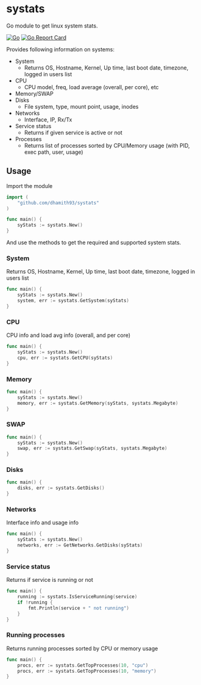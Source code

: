 # systats

Go module to get linux system stats.

[![Go](https://github.com/dhamith93/systats/actions/workflows/go.yml/badge.svg)](https://github.com/dhamith93/systats/workflows/go.yml) [![Go Report Card](https://goreportcard.com/badge/github.com/dhamith93/systats)](https://goreportcard.com/report/github.com/dhamith93/systats)

Provides following information on systems:
* System
	* Returns OS, Hostname, Kernel, Up time, last boot date, timezone, logged in users list
* CPU
	* CPU model, freq, load average (overall, per core), etc
* Memory/SWAP
* Disks
	* File system, type, mount point, usage, inodes
* Networks
	* Interface, IP, Rx/Tx
* Service status
	* Returns if given service is active or not
* Processes
	* Returns list of processes sorted by CPU/Memory usage (with PID, exec path, user, usage)

## Usage

Import the module 

```go
import (
	"github.com/dhamith93/systats"
)

func main() {
    syStats := systats.New()
}
```

And use the methods to get the required and supported system stats.

### System

Returns OS, Hostname, Kernel, Up time, last boot date, timezone, logged in users list

```go
func main() {
	syStats := systats.New()
	system, err := systats.GetSystem(syStats)
}
```

### CPU

CPU info and load avg info (overall, and per core)

```go
func main() {
	syStats := systats.New()
	cpu, err := systats.GetCPU(syStats)
}
```

### Memory

```go
func main() {
	syStats := systats.New()
	memory, err := systats.GetMemory(syStats, systats.Megabyte)
}
```

### SWAP

```go
func main() {
	syStats := systats.New()
	swap, err := systats.GetSwap(syStats, systats.Megabyte)
}
```

### Disks

```go
func main() {
	disks, err := systats.GetDisks()
}
```

### Networks

Interface info and usage info

```go
func main() {
	syStats := systats.New()
	networks, err := GetNetworks.GetDisks(syStats)
}
```

### Service status

Returns if service is running or not

```go
func main() {
	running := systats.IsServiceRunning(service)
	if !running {
		fmt.Println(service + " not running")
	}
}
```

### Running processes

Returns running processes sorted by CPU or memory usage

```go
func main() {
	procs, err := systats.GetTopProcesses(10, "cpu")
	procs, err := systats.GetTopProcesses(10, "memory")
}
```